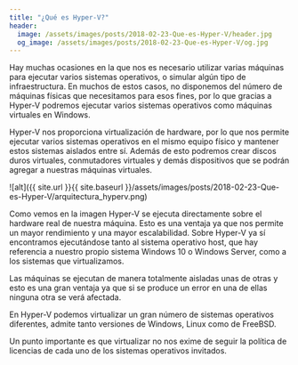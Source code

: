 ```yaml
---
title: "¿Qué es Hyper-V?"
header:
  image: /assets/images/posts/2018-02-23-Que-es-Hyper-V/header.jpg
  og_image: /assets/images/posts/2018-02-23-Que-es-Hyper-V/og.jpg
---
```


Hay muchas ocasiones en la que nos es necesario utilizar varias máquinas para ejecutar varios sistemas operativos, o simular algún tipo de infraestructura. En muchos de estos casos, no disponemos del número de máquinas físicas que necesitamos para esos fines, por lo que gracias a Hyper-V podremos ejecutar varios sistemas operativos como máquinas virtuales en Windows.

Hyper-V nos proporciona virtualización de hardware, por lo que nos permite ejecutar varios sistemas operativos en el mismo equipo físico y mantener estos sistemas aislados entre sí. Además de esto podremos crear discos duros virtuales, conmutadores virtuales y demás dispositivos que se podrán agregar a nuestras máquinas virtuales.

![alt]({{ site.url }}{{ site.baseurl }}/assets/images/posts/2018-02-23-Que-es-Hyper-V/arquitectura_hyperv.png)

Como vemos en la imagen Hyper-V se ejecuta directamente sobre el hardware real de nuestra máquina. Esto es una ventaja ya que nos permite un mayor rendimiento y una mayor escalabilidad. Sobre Hyper-V ya sí encontramos ejecutándose tanto al sistema operativo host, que hay referencia a nuestro propio sistema Windows 10 o Windows Server, como a los sistemas que virtualizamos.

Las máquinas se ejecutan de manera totalmente aisladas unas de otras y esto es una gran ventaja ya que si se produce un error en una de ellas ninguna otra se verá afectada.

En Hyper-V podemos virtualizar un gran número de sistemas operativos diferentes, admite tanto versiones de Windows, Linux como de FreeBSD.

Un punto importante es que virtualizar no nos exime de seguir la política de licencias de cada uno de los sistemas operativos invitados.